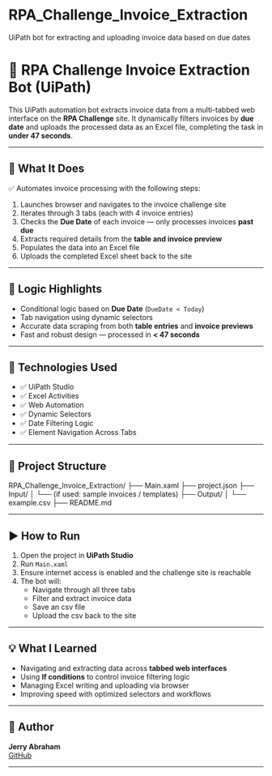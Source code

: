 # RPA_Challenge_Invoice_Extraction
UiPath bot for extracting and uploading invoice data based on due dates

# 📄 RPA Challenge Invoice Extraction Bot (UiPath)

This UiPath automation bot extracts invoice data from a multi-tabbed web interface on the **RPA Challenge** site. It dynamically filters invoices by **due date** and uploads the processed data as an Excel file, completing the task in **under 47 seconds**.

---

## 🚀 What It Does

✅ Automates invoice processing with the following steps:
1. Launches browser and navigates to the invoice challenge site  
2. Iterates through 3 tabs (each with 4 invoice entries)  
3. Checks the **Due Date** of each invoice — only processes invoices **past due**  
4. Extracts required details from the **table and invoice preview**
5. Populates the data into an Excel file
6. Uploads the completed Excel sheet back to the site

---

## 🧠 Logic Highlights

- Conditional logic based on **Due Date** (`DueDate < Today`)
- Tab navigation using dynamic selectors
- Accurate data scraping from both **table entries** and **invoice previews**
- Fast and robust design — processed in **< 47 seconds**

---

## 🔧 Technologies Used

- ✅ UiPath Studio
- ✅ Excel Activities
- ✅ Web Automation
- ✅ Dynamic Selectors
- ✅ Date Filtering Logic
- ✅ Element Navigation Across Tabs

---

## 📁 Project Structure

RPA_Challenge_Invoice_Extraction/
├── Main.xaml
├── project.json
├── Input/
│ └── (if used: sample invoices / templates)
├── Output/
│ └── example.csv
├── README.md


---

## ▶️ How to Run

1. Open the project in **UiPath Studio**
2. Run `Main.xaml`
3. Ensure internet access is enabled and the challenge site is reachable
4. The bot will:
   - Navigate through all three tabs
   - Filter and extract invoice data
   - Save an csv file
   - Upload the csv back to the site

---

## 💡 What I Learned

- Navigating and extracting data across **tabbed web interfaces**
- Using **If conditions** to control invoice filtering logic
- Managing Excel writing and uploading via browser
- Improving speed with optimized selectors and workflows

---

## 👤 Author

**Jerry Abraham**  
[GitHub](https://github.com/jerryab31)

---

